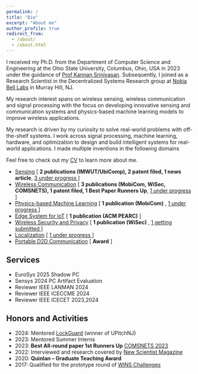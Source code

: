```yaml
---
permalink: /
title: "Bio"
excerpt: "About me"
author_profile: true
redirect_from: 
  - /about/
  - /about.html
---
```


I received my Ph.D. from the Department of Computer Science and Engineering at the Ohio State University, Columbus, Ohio, USA in 2023 under the guidance of [Prof Kannan Srinivasan](https://scholar.google.com/citations?user=rMDGWjYAAAAJ&hl=en). Subsequently, I joined as a Research Scientist in the Decentralized Systems Research group at [Nokia Bell Labs](https://www.bell-labs.com/about/researcher-profiles/avishek-1-banerjee/) in Murray Hill, NJ.

My research interest spans on wireless sensing, wireless communication and signal processing with the focus on developing innovative sensing and communication systems and physics-based machine learning models to improve wireless applications.


My research is driven by my curiosity to solve real-world problems with off-the-shelf systems. I work across signal processing, machine learning, hardware, and optimization to design and build intelligent systems for real-world applications. I made multiple inventions in the following domains

Feel free to check out my [CV](https://avishek3.github.io/cv/) to learn more about me.

- <ins>Sensing</ins> [ **2 publications (IMWUT/UbiComp), 2 patent filed, 1 news article**, <ins> 3 under progress </ins> ]
- <ins>Wireless Communication</ins> [ **3 publications (MobiCom, WiSec, COMSNETS), 1 patent filed, 1 Best Paper Runners Up**, <ins> 1 under progress </ins> ]
- <ins>Physics-based Machine Learning</ins> [ **1 publication (MobiCom)** , <ins> 1 under progress </ins>]
- <ins>Edge System for IoT</ins> [ **1 publication (ACM PEARC)** ]
- <ins>Wireless Security and Privacy</ins> [ **1 publication (WiSec)** , <ins> 1 getting submitted </ins> ]
- <ins>Localization</ins> [ <ins> 1 under progress </ins> ]
- <ins>Portable D2D Communication</ins> [ **Award** ]

## Services
- EuroSys 2025 Shadow PC
- Sensys 2024 PC Artifact Evaluation
- Reviewer IEEE LANMAN 2024
- Reviewer IEEE ICECCME 2024
- Reviewer IEEE ICECET 2023,2024

## Honors and Activities

- 2024: Mentored [LockGuard](https://www.homeguard.biz/) (winner of UPitchNJ)<br>
- 2023: Mentored Summer Interns<br>
- 2023: <b>Best All-round paper 1st Runners Up</b> [COMSNETS 2023](https://www.comsnets.org/)<br>
- 2022: Interviewed and research covered by [New Scientist Magazine](https://www.newscientist.com/article/2341252-nutrient-measuring-device-could-make-microwaves-that-count-calories/)<br>
- 2020: <b>Quinlan – Graduate Teaching Award</b><br>
- 2017: Qualified for the prototype round of [WINS Challenges](https://wirelesschallenge.mozilla.org/) <br>




